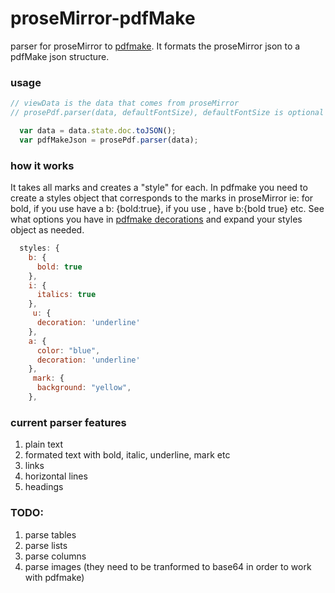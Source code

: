 # proseMirror-pdfMake
parser for proseMirror to [pdfmake](https://www.pdfmake.org).  It formats the proseMirror json to a pdfMake json structure. 

### usage
```javascript
// viewData is the data that comes from proseMirror
// prosePdf.parser(data, defaultFontSize), defaultFontSize is optional and it defaults to 10

  var data = data.state.doc.toJSON();
  var pdfMakeJson = prosePdf.parser(data);
```
### how it works
It takes all marks  and creates a "style" for each.  In pdfmake you need to create a styles object that corresponds to the marks in proseMirror ie: for bold, if you use <b></b> have a b: {bold:true}, if you use <strong></strong>, have b:{bold true} etc. See what options you have in [pdfmake decorations](https://pdfmake.github.io/docs/document-definition-object/styling/) and expand your styles object as needed.

```javascript
  styles: {
    b: {
      bold: true
    },
    i: {
      italics: true
    },
     u: {
      decoration: 'underline'
    },
    a: {
      color: "blue",
      decoration: 'underline'
    },
     mark: {
      background: "yellow",
    },
```

### current parser features
1. plain text
2. formated text with bold, italic, underline, mark etc
3. links
4. horizontal lines
5. headings

### TODO: 
1. parse tables
2. parse lists
3. parse columns
4. parse images (they need to be tranformed to base64 in order to work with pdfmake)
